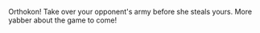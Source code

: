Orthokon! Take over your opponent's army before she steals yours. More yabber about the game to come!
